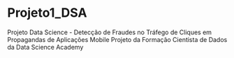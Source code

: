 # Projeto1_DSA
Projeto Data Science - Detecção de Fraudes no Tráfego de Cliques em Propagandas de Aplicações Mobile
Projeto da Formação Cientista de Dados da Data Science Academy
